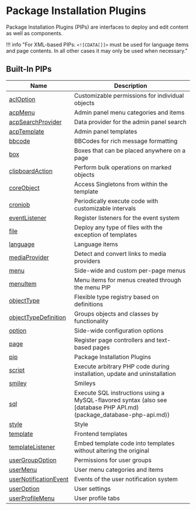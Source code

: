 # Package Installation Plugins

Package Installation Plugins (PIPs) are interfaces to deploy and edit content as well as components.

!!! info "For XML-based PIPs: `<![CDATA[]]>` must be used for language items and page contents. In all other cases it may only be used when necessary."

## Built-In PIPs

| Name | Description |
|------|-------------|
| [aclOption](package_pip_acl-option.md) | Customizable permissions for individual objects |
| [acpMenu](package_pip_acp-menu.md) | Admin panel menu categories and items |
| [acpSearchProvider](package_pip_acp-search-provider.md) | Data provider for the admin panel search |
| [acpTemplate](package_pip_acp-template.md) | Admin panel templates |
| [bbcode](package_pip_bbcode.md) | BBCodes for rich message formatting |
| [box](package_pip_box.md) | Boxes that can be placed anywhere on a page |
| [clipboardAction](package_pip_clipboard_action.md) | Perform bulk operations on marked objects |
| [coreObject](package_pip_core-object.md) | Access Singletons from within the template |
| [cronjob](package_pip_cronjob.md) | Periodically execute code with customizable intervals |
| [eventListener](package_pip_event-listener.md) | Register listeners for the event system |
| [file](package_pip_file.md) | Deploy any type of files with the exception of templates |
| [language](package_pip_language.md) | Language items |
| [mediaProvider](package_pip_media-provider.md) | Detect and convert links to media providers |
| [menu](package_pip_menu.md) | Side-wide and custom per-page menus |
| [menuItem](package_pip_menu-item.md) | Menu items for menus created through the menu PIP |
| [objectType](package_pip_object-type.md) | Flexible type registry based on definitions |
| [objectTypeDefinition](package_pip_object-type-definition.md) | Groups objects and classes by functionality |
| [option](package_pip_option.md) | Side-wide configuration options |
| [page](package_pip_page.md) | Register page controllers and text-based pages |
| [pip](package_pip_pip.md) | Package Installation Plugins |
| [script](package_pip_script.md) | Execute arbitrary PHP code during installation, update and uninstallation |
| [smiley](package_pip_smiley.md) | Smileys |
| [sql](package_pip_sql.md) | Execute SQL instructions using a MySQL-flavored syntax (also see [database PHP API.md)(package_database-php-api.md)) |
| [style](package_pip_style.md) | Style |
| [template](package_pip_template.md) | Frontend templates |
| [templateListener](package_pip_template-listener.md) | Embed template code into templates without altering the original |
| [userGroupOption](package_pip_user-group-option.md) | Permissions for user groups |
| [userMenu](package_pip_user-menu.md) | User menu categories and items |
| [userNotificationEvent](package_pip_user-notification-event.md) | Events of the user notification system |
| [userOption](package_pip_user-option.md) | User settings |
| [userProfileMenu](package_pip_user-profile-menu.md) | User profile tabs |
